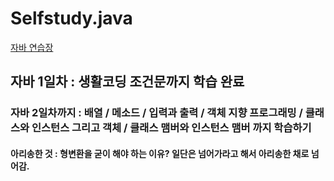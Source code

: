 # Selfstudy.java
[자바 연습장](https://gitlab.com/easyspubjava/javacoursework/-/tree/master/Chapter1)
## 자바 1일차 : 생활코딩 조건문까지 학습 완료
### 자바 2일차까지 : 배열 / 메소드 / 입력과 출력 / 객체 지향 프로그래밍 / 클래스와 인스턴스 그리고 객체 / 클래스 맴버와 인스턴스 맴버 까지 학습하기

#### 아리송한 것 : 형변환을 굳이 해야 하는 이유? 일단은 넘어가라고 해서 아리송한 채로 넘어감.
